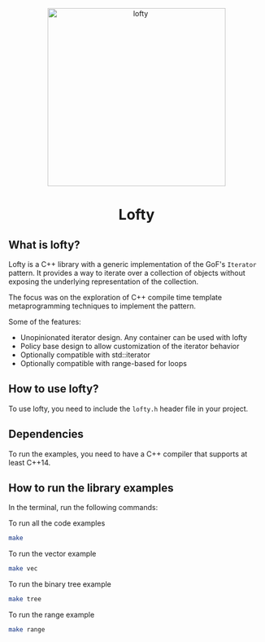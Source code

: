<p align="center">
  <img src="https://static.wikia.nocookie.net/btb/images/a/a1/LoftyStopMotion.png" width="350" title="lofty">
</p>

<h1 align="center">Lofty</h1>

## What is lofty?

Lofty is a C++ library with a generic implementation of the GoF's `Iterator`
pattern. It provides a way to iterate over a collection of objects without
exposing the underlying representation of the collection.

The focus was on the exploration of C++ compile time template metaprogramming
techniques to implement the pattern.

Some of the features:
- Unopinionated iterator design. Any container can be used with lofty
- Policy base design to allow customization of the iterator behavior
- Optionally compatible with std::iterator
- Optionally compatible with range-based for loops

## How to use lofty?

To use lofty, you need to include the `lofty.h` header file in your project.

## Dependencies

To run the examples, you need to have a C++ compiler that supports at least
C++14.

## How to run the library examples

In the terminal, run the following commands:

To run all the code examples
```bash
make
```

To run the vector example
```bash
make vec
```

To run the binary tree example
```bash
make tree
```

To run the range example
```bash
make range
```
